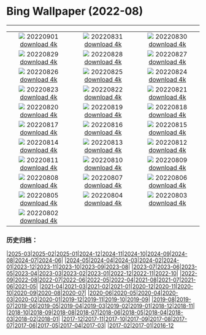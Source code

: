 # Bing Wallpaper (2022-08)
**************
| | | |
|:-:|:-:|:-:|
| ![](https://www.bing.com/th?id=OHR.WildlifeCrossing_DE-DE6412907106_1920x1080.jpg) 20220901 [download 4k](https://www.bing.com/th?id=OHR.WildlifeCrossing_DE-DE6412907106_UHD.jpg) | ![](https://www.bing.com/th?id=OHR.BlueLinckia_DE-DE6277046584_1920x1080.jpg) 20220831 [download 4k](https://www.bing.com/th?id=OHR.BlueLinckia_DE-DE6277046584_UHD.jpg) | ![](https://www.bing.com/th?id=OHR.Migliarino_DE-DE5935991666_1920x1080.jpg) 20220830 [download 4k](https://www.bing.com/th?id=OHR.Migliarino_DE-DE5935991666_UHD.jpg) |
| ![](https://www.bing.com/th?id=OHR.HausbooteHamburg_DE-DE5767379352_1920x1080.jpg) 20220829 [download 4k](https://www.bing.com/th?id=OHR.HausbooteHamburg_DE-DE5767379352_UHD.jpg) | ![](https://www.bing.com/th?id=OHR.EstoniaBaltic_DE-DE4976771682_1920x1080.jpg) 20220828 [download 4k](https://www.bing.com/th?id=OHR.EstoniaBaltic_DE-DE4976771682_UHD.jpg) | ![](https://www.bing.com/th?id=OHR.MSHV_DE-DE4587986859_1920x1080.jpg) 20220827 [download 4k](https://www.bing.com/th?id=OHR.MSHV_DE-DE4587986859_UHD.jpg) |
| ![](https://www.bing.com/th?id=OHR.PeljesacWind_DE-DE4404788622_1920x1080.jpg) 20220826 [download 4k](https://www.bing.com/th?id=OHR.PeljesacWind_DE-DE4404788622_UHD.jpg) | ![](https://www.bing.com/th?id=OHR.KoelnRheinDom_DE-DE6331737573_1920x1080.jpg) 20220825 [download 4k](https://www.bing.com/th?id=OHR.KoelnRheinDom_DE-DE6331737573_UHD.jpg) | ![](https://www.bing.com/th?id=OHR.WheatField_DE-DE5853700113_1920x1080.jpg) 20220824 [download 4k](https://www.bing.com/th?id=OHR.WheatField_DE-DE5853700113_UHD.jpg) |
| ![](https://www.bing.com/th?id=OHR.MentonFrance_DE-DE5707526244_1920x1080.jpg) 20220823 [download 4k](https://www.bing.com/th?id=OHR.MentonFrance_DE-DE5707526244_UHD.jpg) | ![](https://www.bing.com/th?id=OHR.TenderMoment_DE-DE5535458327_1920x1080.jpg) 20220822 [download 4k](https://www.bing.com/th?id=OHR.TenderMoment_DE-DE5535458327_UHD.jpg) | ![](https://www.bing.com/th?id=OHR.CostadaMorte_DE-DE5293091032_1920x1080.jpg) 20220821 [download 4k](https://www.bing.com/th?id=OHR.CostadaMorte_DE-DE5293091032_UHD.jpg) |
| ![](https://www.bing.com/th?id=OHR.BearProof_DE-DE4987066662_1920x1080.jpg) 20220820 [download 4k](https://www.bing.com/th?id=OHR.BearProof_DE-DE4987066662_UHD.jpg) | ![](https://www.bing.com/th?id=OHR.PenzancePool_DE-DE4346897781_1920x1080.jpg) 20220819 [download 4k](https://www.bing.com/th?id=OHR.PenzancePool_DE-DE4346897781_UHD.jpg) | ![](https://www.bing.com/th?id=OHR.SourHerring_DE-DE4199135506_1920x1080.jpg) 20220818 [download 4k](https://www.bing.com/th?id=OHR.SourHerring_DE-DE4199135506_UHD.jpg) |
| ![](https://www.bing.com/th?id=OHR.SyltNordseeHoernum_DE-DE3843030788_1920x1080.jpg) 20220817 [download 4k](https://www.bing.com/th?id=OHR.SyltNordseeHoernum_DE-DE3843030788_UHD.jpg) | ![](https://www.bing.com/th?id=OHR.GreatWhiteRoller_DE-DE3334467384_1920x1080.jpg) 20220816 [download 4k](https://www.bing.com/th?id=OHR.GreatWhiteRoller_DE-DE3334467384_UHD.jpg) | ![](https://www.bing.com/th?id=OHR.ChittorgarhFort_DE-DE3009681104_1920x1080.jpg) 20220815 [download 4k](https://www.bing.com/th?id=OHR.ChittorgarhFort_DE-DE3009681104_UHD.jpg) |
| ![](https://www.bing.com/th?id=OHR.PantherChameleon_DE-DE2792408250_1920x1080.jpg) 20220814 [download 4k](https://www.bing.com/th?id=OHR.PantherChameleon_DE-DE2792408250_UHD.jpg) | ![](https://www.bing.com/th?id=OHR.AquarioNatural_DE-DE2640178619_1920x1080.jpg) 20220813 [download 4k](https://www.bing.com/th?id=OHR.AquarioNatural_DE-DE2640178619_UHD.jpg) | ![](https://www.bing.com/th?id=OHR.AmboseliElephants_DE-DE2401775589_1920x1080.jpg) 20220812 [download 4k](https://www.bing.com/th?id=OHR.AmboseliElephants_DE-DE2401775589_UHD.jpg) |
| ![](https://www.bing.com/th?id=OHR.MtTsubakuro_DE-DE1405535505_1920x1080.jpg) 20220811 [download 4k](https://www.bing.com/th?id=OHR.MtTsubakuro_DE-DE1405535505_UHD.jpg) | ![](https://www.bing.com/th?id=OHR.AnniversaryJTNP_DE-DE1282961314_1920x1080.jpg) 20220810 [download 4k](https://www.bing.com/th?id=OHR.AnniversaryJTNP_DE-DE1282961314_UHD.jpg) | ![](https://www.bing.com/th?id=OHR.CuevaManos_DE-DE1136080000_1920x1080.jpg) 20220809 [download 4k](https://www.bing.com/th?id=OHR.CuevaManos_DE-DE1136080000_UHD.jpg) |
| ![](https://www.bing.com/th?id=OHR.RiesenlauchAllium_DE-DE1005580309_1920x1080.jpg) 20220808 [download 4k](https://www.bing.com/th?id=OHR.RiesenlauchAllium_DE-DE1005580309_UHD.jpg) | ![](https://www.bing.com/th?id=OHR.SpringPoint_DE-DE0813252854_1920x1080.jpg) 20220807 [download 4k](https://www.bing.com/th?id=OHR.SpringPoint_DE-DE0813252854_UHD.jpg) | ![](https://www.bing.com/th?id=OHR.EsPantaleu_DE-DE0677357046_1920x1080.jpg) 20220806 [download 4k](https://www.bing.com/th?id=OHR.EsPantaleu_DE-DE0677357046_UHD.jpg) |
| ![](https://www.bing.com/th?id=OHR.MilitaryTattoo_DE-DE0474643888_1920x1080.jpg) 20220805 [download 4k](https://www.bing.com/th?id=OHR.MilitaryTattoo_DE-DE0474643888_UHD.jpg) | ![](https://www.bing.com/th?id=OHR.BangladeshWaterLilies_DE-DE0359774849_1920x1080.jpg) 20220804 [download 4k](https://www.bing.com/th?id=OHR.BangladeshWaterLilies_DE-DE0359774849_UHD.jpg) | ![](https://www.bing.com/th?id=OHR.BoltenhagenBoote_DE-DE0219277516_1920x1080.jpg) 20220803 [download 4k](https://www.bing.com/th?id=OHR.BoltenhagenBoote_DE-DE0219277516_UHD.jpg) |
| ![](https://www.bing.com/th?id=OHR.HickmanBridge_DE-DE9976205458_1920x1080.jpg) 20220802 [download 4k](https://www.bing.com/th?id=OHR.HickmanBridge_DE-DE9976205458_UHD.jpg) |  |  |

### 历史归档：

|[2025-03](/../2025-03/2025-03.md)|[2025-02](/../2025-02/2025-02.md)|[2025-01](/../2025-01/2025-01.md)|[2024-12](/../2024-12/2024-12.md)|[2024-11](/../2024-11/2024-11.md)|[2024-10](/../2024-10/2024-10.md)|[2024-09](/../2024-09/2024-09.md)|[2024-08](/../2024-08/2024-08.md)|[2024-07](/../2024-07/2024-07.md)|[2024-06](/../2024-06/2024-06.md)|
|[2024-05](/../2024-05/2024-05.md)|[2024-04](/../2024-04/2024-04.md)|[2024-03](/../2024-03/2024-03.md)|[2024-02](/../2024-02/2024-02.md)|[2024-01](/../2024-01/2024-01.md)|[2023-12](/../2023-12/2023-12.md)|[2023-11](/../2023-11/2023-11.md)|[2023-10](/../2023-10/2023-10.md)|[2023-09](/../2023-09/2023-09.md)|[2023-08](/../2023-08/2023-08.md)|
|[2023-07](/../2023-07/2023-07.md)|[2023-06](/../2023-06/2023-06.md)|[2023-05](/../2023-05/2023-05.md)|[2023-04](/../2023-04/2023-04.md)|[2023-03](/../2023-03/2023-03.md)|[2023-02](/../2023-02/2023-02.md)|[2023-01](/../2023-01/2023-01.md)|[2022-12](/../2022-12/2022-12.md)|[2022-11](/../2022-11/2022-11.md)|[2022-10](/../2022-10/2022-10.md)|
|[2022-09](/../2022-09/2022-09.md)|[2022-08](/2022-08.md)|[2022-07](/../2022-07/2022-07.md)|[2022-06](/../2022-06/2022-06.md)|[2022-05](/../2022-05/2022-05.md)|[2022-04](/../2022-04/2022-04.md)|[2021-08](/../2021-08/2021-08.md)|[2021-07](/../2021-07/2021-07.md)|[2021-06](/../2021-06/2021-06.md)|[2021-05](/../2021-05/2021-05.md)|
|[2021-04](/../2021-04/2021-04.md)|[2021-03](/../2021-03/2021-03.md)|[2021-02](/../2021-02/2021-02.md)|[2021-01](/../2021-01/2021-01.md)|[2020-12](/../2020-12/2020-12.md)|[2020-11](/../2020-11/2020-11.md)|[2020-10](/../2020-10/2020-10.md)|[2020-09](/../2020-09/2020-09.md)|[2020-08](/../2020-08/2020-08.md)|[2020-07](/../2020-07/2020-07.md)|
|[2020-06](/../2020-06/2020-06.md)|[2020-05](/../2020-05/2020-05.md)|[2020-04](/../2020-04/2020-04.md)|[2020-03](/../2020-03/2020-03.md)|[2020-02](/../2020-02/2020-02.md)|[2020-01](/../2020-01/2020-01.md)|[2019-12](/../2019-12/2019-12.md)|[2019-11](/../2019-11/2019-11.md)|[2019-10](/../2019-10/2019-10.md)|[2019-09](/../2019-09/2019-09.md)|
|[2019-08](/../2019-08/2019-08.md)|[2019-07](/../2019-07/2019-07.md)|[2019-06](/../2019-06/2019-06.md)|[2019-05](/../2019-05/2019-05.md)|[2019-04](/../2019-04/2019-04.md)|[2019-03](/../2019-03/2019-03.md)|[2019-02](/../2019-02/2019-02.md)|[2019-01](/../2019-01/2019-01.md)|[2018-12](/../2018-12/2018-12.md)|[2018-11](/../2018-11/2018-11.md)|
|[2018-10](/../2018-10/2018-10.md)|[2018-09](/../2018-09/2018-09.md)|[2018-08](/../2018-08/2018-08.md)|[2018-07](/../2018-07/2018-07.md)|[2018-06](/../2018-06/2018-06.md)|[2018-05](/../2018-05/2018-05.md)|[2018-04](/../2018-04/2018-04.md)|[2018-03](/../2018-03/2018-03.md)|[2018-02](/../2018-02/2018-02.md)|[2018-01](/../2018-01/2018-01.md)|
|[2017-12](/../2017-12/2017-12.md)|[2017-11](/../2017-11/2017-11.md)|[2017-10](/../2017-10/2017-10.md)|[2017-09](/../2017-09/2017-09.md)|[2017-08](/../2017-08/2017-08.md)|[2017-07](/../2017-07/2017-07.md)|[2017-06](/../2017-06/2017-06.md)|[2017-05](/../2017-05/2017-05.md)|[2017-04](/../2017-04/2017-04.md)|[2017-03](/../2017-03/2017-03.md)|
|[2017-02](/../2017-02/2017-02.md)|[2017-01](/../2017-01/2017-01.md)|[2016-12](/../2016-12/2016-12.md)